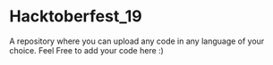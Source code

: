 # Hacktoberfest_19
A repository where you can upload any code in any language of your choice. Feel Free to add your code here :)
